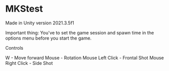# MKStest


Made in Unity version 2021.3.5f1

Important thing: You've to set the game session and spawn time in the options menu before you start the game.



Controls

W - Move forward
Mouse - Rotation
Mouse Left Click - Frontal Shot
Mouse Right Click - Side Shot

